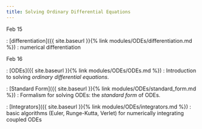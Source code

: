 ```yaml
---
title: Solving Ordinary Differential Equations
---
```


Feb 15

: [differentiation]({{ site.baseurl }}{% link modules/ODEs/differentiation.md %})
  : numerical differentiation

Feb 16

: [ODEs]({{ site.baseurl }}{% link modules/ODEs/ODEs.md %})
  : Introduction to solving *ordinary differential equations*.
	
: [Standard Form]({{ site.baseurl }}{% link modules/ODEs/standard_form.md %})
  : Formalism for solving ODEs: the *standard form* of ODEs.
  
: [Integrators]({{ site.baseurl }}{% link modules/ODEs/integrators.md %})
  : basic algorithms (Euler, Runge-Kutta, Verlet) for numerically integrating coupled ODEs
